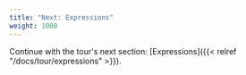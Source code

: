 ```yaml
---
title: "Next: Expressions"
weight: 1000
---
```


Continue with the tour's next section:
[Expressions]({{< relref "/docs/tour/expressions" >}}).
